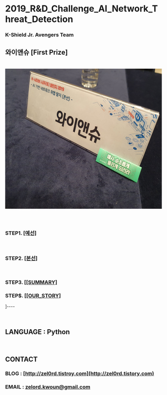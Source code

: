 **2019_R&D_Challenge_AI_Network_Threat_Detection**
==========
### K-Shield Jr. Avengers Team
## 와이앤슈 [First Prize]
<img src="https://github.com/zel0rd/2019_R-D_Challenge_AI_Network_Threat_Detection/blob/master/References/Table_Image.jpeg" width="600px" height="450px" ></img><br/>
==========
  
<br>

### STEP1. [[예선]](https://github.com/zel0rd/2019_R-D_Challenge_AI_Network_Threat_Detection/tree/master/1.예선)
  
<br>

### STEP2. [[본선]](https://github.com/zel0rd/2019_R-D_Challenge_AI_Network_Threat_Detection/tree/master/2.본선)


<br>

### STEP3. [[[SUMMARY]](https://github.com/zel0rd/2019_R-D_Challenge_AI_Network_Threat_Detection/blob/master/Summary.md)
  

### STEP$. [[[OUR_STORY]](https://github.com/zel0rd/2019_R-D_Challenge_AI_Network_Threat_Detection/blob/master/Story.md)

]----

<br>

## LANGUAGE : Python

<br>

## CONTACT
### BLOG : [http://zel0rd.tistroy.com](http://zel0rd.tistory.com)
### EMAIL : zelord.kwoun@gmail.com
